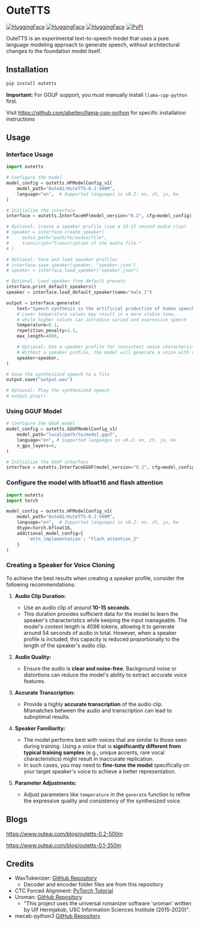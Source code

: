 # OuteTTS

[![HuggingFace](https://img.shields.io/badge/🤗%20Hugging%20Face-OuteTTS_0.2_500M-blue)](https://huggingface.co/OuteAI/OuteTTS-0.2-500M)
[![HuggingFace](https://img.shields.io/badge/🤗%20Hugging%20Face-OuteTTS_0.2_500M_GGUF-blue)](https://huggingface.co/OuteAI/OuteTTS-0.2-500M-GGUF)
[![HuggingFace](https://img.shields.io/badge/🤗%20Hugging%20Face-Demo_Space-pink)](https://huggingface.co/spaces/OuteAI/OuteTTS-0.2-500M-Demo)
[![PyPI](https://img.shields.io/badge/PyPI-OuteTTS-orange)](https://pypi.org/project/outetts/)

OuteTTS is an experimental text-to-speech model that uses a pure language modeling approach to generate speech, without architectural changes to the foundation model itself.

## Installation

```bash
pip install outetts
```

**Important:** For GGUF support, you must manually install `llama-cpp-python` first.

Visit https://github.com/abetlen/llama-cpp-python for specific installation instructions

## Usage

### Interface Usage
```python
import outetts

# Configure the model
model_config = outetts.HFModelConfig_v1(
    model_path="OuteAI/OuteTTS-0.2-500M",
    language="en",  # Supported languages in v0.2: en, zh, ja, ko
)

# Initialize the interface
interface = outetts.InterfaceHF(model_version="0.2", cfg=model_config)

# Optional: Create a speaker profile (use a 10-15 second audio clip)
# speaker = interface.create_speaker(
#     audio_path="path/to/audio/file",
#     transcript="Transcription of the audio file."
# )

# Optional: Save and load speaker profiles
# interface.save_speaker(speaker, "speaker.json")
# speaker = interface.load_speaker("speaker.json")

# Optional: Load speaker from default presets
interface.print_default_speakers()
speaker = interface.load_default_speaker(name="male_1")

output = interface.generate(
    text="Speech synthesis is the artificial production of human speech. A computer system used for this purpose is called a speech synthesizer, and it can be implemented in software or hardware products.",
    # Lower temperature values may result in a more stable tone,
    # while higher values can introduce varied and expressive speech
    temperature=0.1,
    repetition_penalty=1.1,
    max_length=4096,

    # Optional: Use a speaker profile for consistent voice characteristics
    # Without a speaker profile, the model will generate a voice with random characteristics
    speaker=speaker,
)

# Save the synthesized speech to a file
output.save("output.wav")

# Optional: Play the synthesized speech
# output.play()
```

### Using GGUF Model
```python
# Configure the GGUF model
model_config = outetts.GGUFModelConfig_v1(
    model_path="local/path/to/model.gguf",
    language="en", # Supported languages in v0.2: en, zh, ja, ko
    n_gpu_layers=0,
)

# Initialize the GGUF interface
interface = outetts.InterfaceGGUF(model_version="0.2", cfg=model_config)
```

### Configure the model with bfloat16 and flash attention

```python
import outetts
import torch

model_config = outetts.HFModelConfig_v1(
    model_path="OuteAI/OuteTTS-0.2-500M",
    language="en",  # Supported languages in v0.2: en, zh, ja, ko
    dtype=torch.bfloat16,
    additional_model_config={
        'attn_implementation': "flash_attention_2"
    }
)
```

### Creating a Speaker for Voice Cloning

To achieve the best results when creating a speaker profile, consider the following recommendations:

1. **Audio Clip Duration:**
   - Use an audio clip of around **10-15 seconds**.
   - This duration provides sufficient data for the model to learn the speaker's characteristics while keeping the input manageable. The model's context length is 4096 tokens, allowing it to generate around 54 seconds of audio in total. However, when a speaker profile is included, this capacity is reduced proportionally to the length of the speaker's audio clip.

2. **Audio Quality:**
   - Ensure the audio is **clear and noise-free**. Background noise or distortions can reduce the model's ability to extract accurate voice features.

3. **Accurate Transcription:**
   - Provide a highly **accurate transcription** of the audio clip. Mismatches between the audio and transcription can lead to suboptimal results.

4. **Speaker Familiarity:**
   - The model performs best with voices that are similar to those seen during training. Using a voice that is **significantly different from typical training samples** (e.g., unique accents, rare vocal characteristics) might result in inaccurate replication.
   - In such cases, you may need to **fine-tune the model** specifically on your target speaker's voice to achieve a better representation.

5. **Parameter Adjustments:**
   - Adjust parameters like `temperature` in the `generate` function to refine the expressive quality and consistency of the synthesized voice.

## Blogs
https://www.outeai.com/blog/outetts-0.2-500m

https://www.outeai.com/blog/outetts-0.1-350m

## Credits

- WavTokenizer: [GitHub Repository](https://github.com/jishengpeng/WavTokenizer)
    - Decoder and encoder folder files are from this repository
- CTC Forced Alignment: [PyTorch Tutorial](https://pytorch.org/audio/stable/tutorials/ctc_forced_alignment_api_tutorial.html)
- Uroman: [GitHub Repository](https://github.com/isi-nlp/uroman)
    - "This project uses the universal romanizer software 'uroman' written by Ulf Hermjakob, USC Information Sciences Institute (2015-2020)".
- mecab-python3 [GitHub Repository](https://github.com/SamuraiT/mecab-python3)
